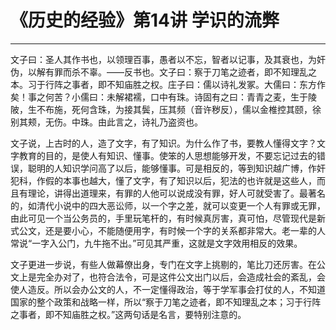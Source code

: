 # 《历史的经验》第14讲 学识的流弊

------

文子曰：圣人其作书也，以领理百事，愚者以不忘，智者以记事，及其衰也，为奸伪，以解有罪而杀不辜。——反书也。文子曰：察于刀笔之迹者，即不知理乱之本。习于行阵之事者，即不知庙胜之权。庄子曰：儒以诗礼发冢。大儒曰：东方作矣！事之何苦？小儒曰：未解裙襦，口中有珠。诗固有之曰：青青之麦，生于陵陂，生不布施，死何含珠，为接其鬓，压其频（音许秽反），儒以金椎控其颐，徐别其颊，无伤。中珠。由此言之，诗礼乃盗资也。

文子说，上古时的人，造了文字，有了知识。为什么作了书，要教人懂得文字？文字教育的目的，是使人有知识、懂事。使笨的人思想能够开发，不要忘记过去的错误，聪明的人知识学问高了以后，能够懂事。可是相反的，等到知识越广博，作奸犯科，作假的本事也越大，懂了文字，有了知识以后，犯法的也许就是这些人，而且有理论，讲得出道理来，有罪的人他可以说成没有罪，好人可就受害了。最著名的，如清代小说中的四大恶讼师，以一个字之差，就可以变更一个人有罪或无罪，由此可见一个当公务员的，手里玩笔杆的，有时候真厉害，真可怕，尽管现代是新式公文，还是要小心，不能随便用字，有时候一个字的关系都非常大。老一辈的人常说“一字入公门，九牛拖不出。”可见其严重，这就是文字效用相反的效果。

文子更进一步说，有些人做幕僚出身，专门在文字上挑剔的，笔比刀还厉害。在公文上是完全办对了，也符合法令，可是这件公文出门以后，会造成社会的紊乱，会使人造反。所以会办公文的人，不一定懂得政治，等于学军事会打仗的人，不知道国家的整个政策和战略一样，所以“察于刀笔之迹者，即不知理乱之本；习于行阵之事者，即不知庙胜之权。”这两句话是名言，要特别注意的。